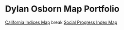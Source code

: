 # Dylan Osborn Map Portfolio
[California Indices Map](cali-index)
break [Social Progress Index Map](socialprogress-index)
